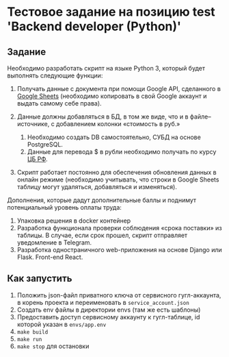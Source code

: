 # Тестовое задание на позицию test 'Backend developer (Python)'

## Задание
Необходимо разработать скрипт на языке Python 3, 
который будет выполнять следующие функции:

1. Получать данные с документа при помощи Google API, 
сделанного в [Google Sheets](https://docs.google.com/spreadsheets/d/1f-qZEX1k_3nj5cahOzntYAnvO4ignbyesVO7yuBdv_g/edit) (необходимо копировать в свой Google аккаунт и выдать самому себе права).
2. Данные должны добавляться в БД, в том же виде, что и в файле–источнике,
с добавлением колонки «стоимость в руб.»
   1. Необходимо создать DB самостоятельно, СУБД на основе PostgreSQL.
   2. Данные для перевода $ в рубли необходимо получать по курсу [ЦБ РФ](https://www.cbr.ru/development/SXML/).
    
3. Скрипт работает постоянно для обеспечения обновления данных в онлайн режиме
(необходимо учитывать, что строки в Google Sheets таблицу могут удаляться,
добавляться и изменяться).

Дополнения, которые дадут дополнительные баллы и поднимут потенциальный уровень
оплаты труда:
1. Упаковка решения в docker контейнер 
2. Разработка функционала проверки соблюдения «срока поставки» из таблицы.
В случае, если срок прошел, скрипт отправляет уведомление в Telegram.
3. Разработка одностраничного web-приложения на основе Django или Flask.
Front-end React.

## Как запустить

1. Положить json-файл приватного ключа от сервисного гугл-аккаунта, 
в корень проекта и переименовать в `service_account.json`
2. Создать env файлы в директории envs (там же есть шаблоны)
3. Предоставить доступ сервисному аккаунту к гугл-таблице, id которой указан 
в `envs/app.env`
4. `make build`
5. `make run`
6. `make stop` для остановки
